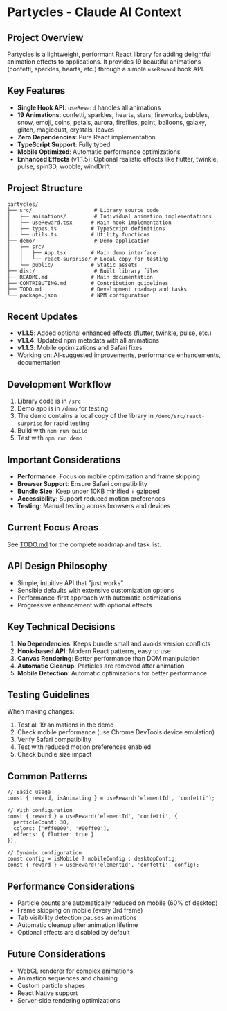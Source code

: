 # Partycles - Claude AI Context

## Project Overview

Partycles is a lightweight, performant React library for adding delightful animation effects to applications. It provides 19 beautiful animations (confetti, sparkles, hearts, etc.) through a simple `useReward` hook API.

## Key Features

- **Single Hook API**: `useReward` handles all animations
- **19 Animations**: confetti, sparkles, hearts, stars, fireworks, bubbles, snow, emoji, coins, petals, aurora, fireflies, paint, balloons, galaxy, glitch, magicdust, crystals, leaves
- **Zero Dependencies**: Pure React implementation
- **TypeScript Support**: Fully typed
- **Mobile Optimized**: Automatic performance optimizations
- **Enhanced Effects** (v1.1.5): Optional realistic effects like flutter, twinkle, pulse, spin3D, wobble, windDrift

## Project Structure

```
partycles/
├── src/                    # Library source code
│   ├── animations/         # Individual animation implementations
│   ├── useReward.tsx      # Main hook implementation
│   ├── types.ts           # TypeScript definitions
│   └── utils.ts           # Utility functions
├── demo/                   # Demo application
│   ├── src/
│   │   ├── App.tsx        # Main demo interface
│   │   └── react-surprise/ # Local copy for testing
│   └── public/            # Static assets
├── dist/                   # Built library files
├── README.md              # Main documentation
├── CONTRIBUTING.md        # Contribution guidelines
├── TODO.md                # Development roadmap and tasks
└── package.json           # NPM configuration
```

## Recent Updates

- **v1.1.5**: Added optional enhanced effects (flutter, twinkle, pulse, etc.)
- **v1.1.4**: Updated npm metadata with all animations
- **v1.1.3**: Mobile optimizations and Safari fixes
- Working on: AI-suggested improvements, performance enhancements, documentation

## Development Workflow

1. Library code is in `/src`
2. Demo app is in `/demo` for testing
3. The demo contains a local copy of the library in `/demo/src/react-surprise` for rapid testing
4. Build with `npm run build`
5. Test with `npm run demo`

## Important Considerations

- **Performance**: Focus on mobile optimization and frame skipping
- **Browser Support**: Ensure Safari compatibility
- **Bundle Size**: Keep under 10KB minified + gzipped
- **Accessibility**: Support reduced motion preferences
- **Testing**: Manual testing across browsers and devices

## Current Focus Areas

See [TODO.md](./TODO.md) for the complete roadmap and task list.

## API Design Philosophy

- Simple, intuitive API that "just works"
- Sensible defaults with extensive customization options
- Performance-first approach with automatic optimizations
- Progressive enhancement with optional effects

## Key Technical Decisions

1. **No Dependencies**: Keeps bundle small and avoids version conflicts
2. **Hook-based API**: Modern React patterns, easy to use
3. **Canvas Rendering**: Better performance than DOM manipulation
4. **Automatic Cleanup**: Particles are removed after animation
5. **Mobile Detection**: Automatic optimizations for better performance

## Testing Guidelines

When making changes:
1. Test all 19 animations in the demo
2. Check mobile performance (use Chrome DevTools device emulation)
3. Verify Safari compatibility
4. Test with reduced motion preferences enabled
5. Check bundle size impact

## Common Patterns

```tsx
// Basic usage
const { reward, isAnimating } = useReward('elementId', 'confetti');

// With configuration
const { reward } = useReward('elementId', 'confetti', {
  particleCount: 30,
  colors: ['#ff0000', '#00ff00'],
  effects: { flutter: true }
});

// Dynamic configuration
const config = isMobile ? mobileConfig : desktopConfig;
const { reward } = useReward('elementId', 'confetti', config);
```

## Performance Considerations

- Particle counts are automatically reduced on mobile (60% of desktop)
- Frame skipping on mobile (every 3rd frame)
- Tab visibility detection pauses animations
- Automatic cleanup after animation lifetime
- Optional effects are disabled by default

## Future Considerations

- WebGL renderer for complex animations
- Animation sequences and chaining
- Custom particle shapes
- React Native support
- Server-side rendering optimizations